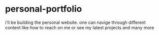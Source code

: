 # personal-portfolio
i'll be building the personal website. one can navige through different content like how to reach on me or see my latest projects and many more 
